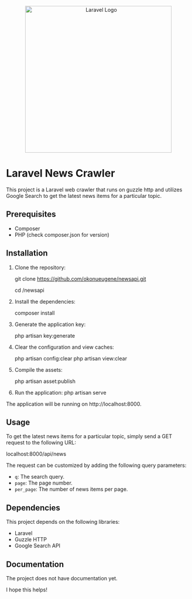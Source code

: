<p align="center"><a href="https://laravel.com" target="_blank"><img src="https://raw.githubusercontent.com/laravel/art/master/logo-lockup/5%20SVG/2%20CMYK/1%20Full%20Color/laravel-logolockup-cmyk-red.svg" width="400" alt="Laravel Logo"></a></p>

<p align="center">

# Laravel News Crawler

This project is a Laravel web crawler that runs on guzzle http and utilizes Google Search to get the latest news items for a particular topic.

## Prerequisites

-   Composer
-   PHP (check composer.json for version)

## Installation

1. Clone the repository:

    git clone https://github.com/okonueugene/newsapi.git

    cd /newsapi

2. Install the dependencies:

    composer install

3. Generate the application key:

    php artisan key:generate

4. Clear the configuration and view caches:

    php artisan config:clear
    php artisan view:clear

5. Compile the assets:

    php artisan asset:publish

6. Run the application:
   php artisan serve

The application will be running on http://localhost:8000.

## Usage

To get the latest news items for a particular topic, simply send a GET request to the following URL:

localhost:8000/api/news

The request can be customized by adding the following query parameters:

-   `q`: The search query.
-   `page`: The page number.
-   `per_page`: The number of news items per page.

## Dependencies

This project depends on the following libraries:

-   Laravel
-   Guzzle HTTP
-   Google Search API

## Documentation

The project does not have documentation yet.

I hope this helps!

